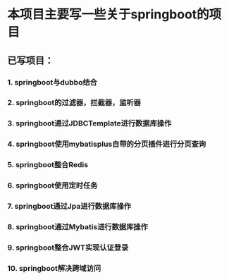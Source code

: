# 本项目主要写一些关于springboot的项目
## 已写项目：
### 1. springboot与dubbo结合
### 2. springboot的过滤器，拦截器，监听器
### 3. springboot通过JDBCTemplate进行数据库操作
### 4. springboot使用mybatisplus自带的分页插件进行分页查询
### 5. springboot整合Redis
### 6. springboot使用定时任务 
### 7. springboot通过Jpa进行数据库操作
### 8. springboot通过Mybatis进行数据库操作
### 9. springboot整合JWT实现认证登录
### 10. springboot解决跨域访问
